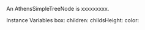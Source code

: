 An AthensSimpleTreeNode is xxxxxxxxx.Instance Variables	box:		<Object>	children:		<Object>	childsHeight:		<Object>	color:		<Object>	extent:		<Object>	layoutWidth:		<Object>	originX:		<Object>	originY:		<Object>	subject:		<Object>box	- xxxxxchildren	- xxxxxchildsHeight	- xxxxxcolor	- xxxxxextent	- xxxxxlayoutWidth	- xxxxxoriginX	- xxxxxoriginY	- xxxxxsubject	- xxxxx